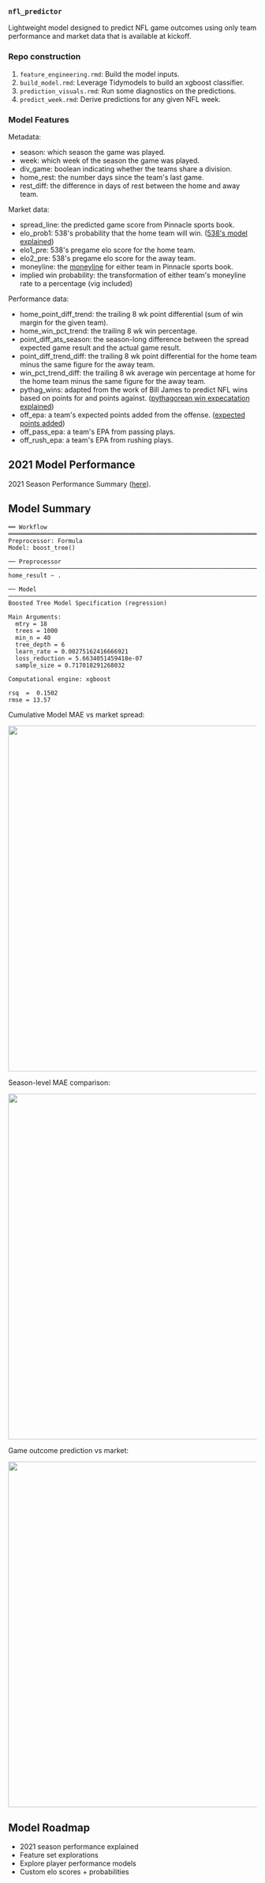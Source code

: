 ### `nfl_predictor`
Lightweight model designed to predict NFL game outcomes using only team performance and market data that is available at kickoff.


### Repo construction
1. `feature_engineering.rmd`: Build the model inputs.
2. `build_model.rmd`: Leverage Tidymodels to build an xgboost classifier.
3. `prediction_visuals.rmd`: Run some diagnostics on the predictions.
4. `predict_week.rmd`: Derive predictions for any given NFL week.

### Model Features

Metadata:
- season: which season the game was played.
- week: which week of the season the game was played.
- div_game: boolean indicating whether the teams share a division.
- home_rest: the number days since the team's last game.
- rest_diff: the difference in days of rest between the home and away team.

Market data:
- spread_line: the predicted game score from Pinnacle sports book.
- elo_prob1: 538's probability that the home team will win. ([538's model explained](https://fivethirtyeight.com/methodology/how-our-nfl-predictions-work/))
- elo1_pre: 538's pregame elo score for the home team.
- elo2_pre: 538's pregame elo score for the away team.
- moneyline: the [moneyline](https://theathletic.com/2514849/2022/01/25/moneyline-bets-in-sports-what-are-they-how-to-place-a-moneyline-bet-odds-payouts-favorites-vs-underdogs-and-examples/) for either team in Pinnacle sports book.
- implied win probability: the transformation of either team's moneyline rate to a percentage (vig included)

Performance data:
- home_point_diff_trend: the trailing 8 wk point differential (sum of win margin for the given team).
- home_win_pct_trend: the trailing 8 wk win percentage.
- point_diff_ats_season: the season-long difference between the spread expected game result and the actual game result.
- point_diff_trend_diff: the trailing 8 wk point differential for the home team minus the same figure for the away team.
- win_pct_trend_diff: the trailing 8 wk average win percentage at home for the home team minus the same figure for the away team.
- pythag_wins: adapted from the work of Bill James to predict NFL wins based on points for and points against. ([pythagorean win expecatation explained](https://www.pro-football-reference.com/blog/indexf6a9.html?p=337))
- off_epa: a team's expected points added from the offense. ([expected points added](https://www.espn.com/nfl/story/_/id/8379024/nfl-explaining-expected-points-metric))
- off_pass_epa: a team's EPA from passing plays.
- off_rush_epa: a team's EPA from rushing plays.

2021 Model Performance
----
2021 Season Performance Summary ([here](https://docs.google.com/document/d/1oBsqR50n22NEk3VrfHNvaNSWzDg6si5GSx8yREjHen4/edit#)).

Model Summary
----
```
══ Workflow ═══════════════════════════════════════════════════════════════════════════════════════════════════════════════
Preprocessor: Formula
Model: boost_tree()

── Preprocessor ───────────────────────────────────────────────────────────────────────────────────────────────────────────
home_result ~ .

── Model ──────────────────────────────────────────────────────────────────────────────────────────────────────────────────
Boosted Tree Model Specification (regression)

Main Arguments:
  mtry = 18
  trees = 1000
  min_n = 40
  tree_depth = 6
  learn_rate = 0.00275162416666921
  loss_reduction = 5.6634051459418e-07
  sample_size = 0.717018291268032

Computational engine: xgboost

rsq  =  0.1502
rmse = 13.57
```

Cumulative Model MAE vs market spread:

<img src="https://github.com/wadefuller/nfl_predictor/blob/main/img/cum_model_error_season.jpg" width="700" height="700">

Season-level MAE comparison:

<img src="https://github.com/wadefuller/nfl_predictor/blob/main/img/season_mae_ttest.jpg" width="700" height="700">

Game outcome prediction vs market:

<img src="https://github.com/wadefuller/nfl_predictor/blob/main/img/accuracy_vs_market.jpg" width="700" height="700">

Model Roadmap
----
- 2021 season performance explained
- Feature set explorations
- Explore player performance models
- Custom elo scores + probabilities
